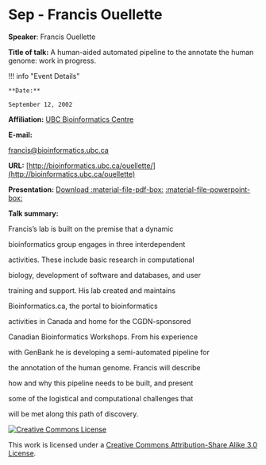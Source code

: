 # Sep - Francis Ouellette

**Speaker**: Francis Ouellette

**Title of talk:** A human-aided automated pipeline to the annotate the human genome: work in progress.

!!! info "Event Details"
    
    
    **Date:**
    
    September 12, 2002

**Affiliation:** [UBC Bioinformatics Centre](http://bioinformatics.ubc.ca)

**E-mail:**

[francis@bioinformatics.ubc.ca](mailto:francis@bioinformatics.ubc.ca)

**URL:** [http://bioinformatics.ubc.ca/ouellette/](http://bioinformatics.ubc.ca/ouellette)

**Presentation:** [Download :material-file-pdf-box:](https://drive.google.com/file/d/1rjm9LiJXzP-7YkbVFwJ30uDfjWrtPDYP/view?usp=sharing) [:material-file-powerpoint-box:](https://drive.google.com/file/d/1Wda89VboLsc5-f_EoVNImI7TqOR9Gkj_/view?usp=sharing)

**Talk summary:**

Francis’s lab is built on the premise that a dynamic

bioinformatics group engages in three interdependent

activities. These include basic research in computational

biology, development of software and databases, and user

training and support. His lab created and maintains

Bioinformatics.ca, the portal to bioinformatics

activities in Canada and home for the CGDN-sponsored

Canadian Bioinformatics Workshops. From his experience

with GenBank he is developing a semi-automated pipeline for

the annotation of the human genome. Francis will describe

how and why this pipeline needs to be built, and present

some of the logistical and computational challenges that

will be met along this path of discovery.

[![Creative Commons License](http://i.creativecommons.org/l/by-sa/3.0/80x15.png)](http://creativecommons.org/licenses/by-sa/3.0/)

This work is licensed under a [Creative Commons Attribution-Share Alike 3.0 License](http://creativecommons.org/licenses/by-sa/3.0/).

